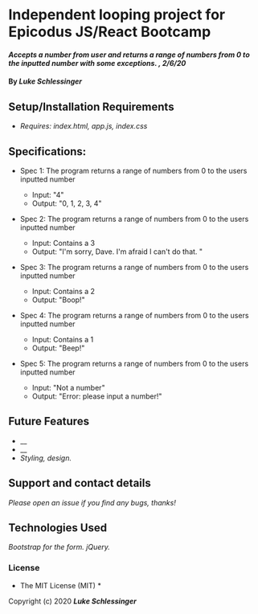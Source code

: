 # Independent looping project for Epicodus JS/React Bootcamp

#### _Accepts a number from user and returns a range of numbers from 0 to the inputted number with some exceptions. , 2/6/20_

#### By _**Luke Schlessinger**_

## Setup/Installation Requirements

* _Requires: index.html, app.js, index.css_

## Specifications:
  * Spec 1: The program returns a range of numbers from 0 to the users inputted number
    + Input: "4"
    + Output: "0, 1, 2, 3, 4"

  * Spec 2: The program returns a range of numbers from 0 to the users inputted number
    + Input: Contains a 3
    + Output: "I'm sorry, Dave. I'm afraid I can't do that. "

  * Spec 3: The program returns a range of numbers from 0 to the users inputted number
    + Input: Contains a 2
    + Output: "Boop!"

  * Spec 4: The program returns a range of numbers from 0 to the users inputted number
    + Input: Contains a 1
    + Output: "Beep!"

  * Spec 5: The program returns a range of numbers from 0 to the users inputted number
    + Input: "Not a number"
    + Output: "Error: please input a number!"
     
## Future Features

* __
* __
* _Styling, design._

## Support and contact details

_Please open an issue if you find any bugs, thanks!_

## Technologies Used

_Bootstrap for the form. jQuery._

### License

* The MIT License (MIT) *

Copyright (c) 2020 **_Luke Schlessinger_**
